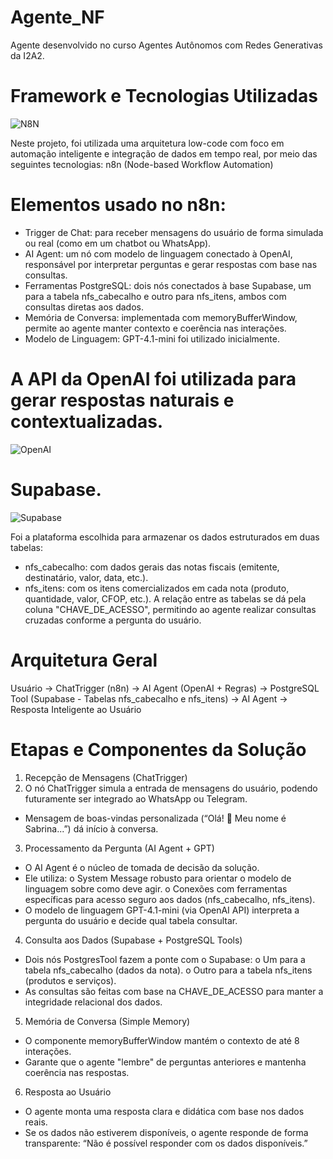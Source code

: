 # Agente_NF
Agente desenvolvido no curso Agentes Autônomos com  Redes Generativas da I2A2.
# Framework e Tecnologias Utilizadas
![N8N](https://img.shields.io/badge/-n8n-333333?style=flat&logo=n8n)

Neste projeto, foi utilizada uma arquitetura low-code com foco em automação inteligente e integração de dados em tempo real, por meio das seguintes tecnologias: n8n (Node-based Workflow Automation)
# Elementos usado no n8n:
- Trigger de Chat: para receber mensagens do usuário de forma simulada ou real (como em um chatbot ou WhatsApp).
-	AI Agent: um nó com modelo de linguagem conectado à OpenAI, responsável por interpretar perguntas e gerar respostas com base nas consultas.
- Ferramentas PostgreSQL: dois nós conectados à base Supabase, um para a tabela nfs_cabecalho e outro para nfs_itens, ambos com consultas diretas aos dados.
- Memória de Conversa: implementada com memoryBufferWindow, permite ao agente manter contexto e coerência nas interações.
- Modelo de Linguagem: GPT-4.1-mini foi utilizado inicialmente.
# A API da OpenAI foi utilizada para gerar respostas naturais e contextualizadas. 
![OpenAI](https://img.shields.io/badge/-OpenAI-333333?style=flat&logo=OpenAI)

# Supabase.
![Supabase](https://img.shields.io/badge/-Supabase-333333?style=flat&logo=supabase)

Foi a plataforma escolhida para armazenar os dados estruturados em duas tabelas:
- nfs_cabecalho: com dados gerais das notas fiscais (emitente, destinatário, valor, data, etc.).
- nfs_itens: com os itens comercializados em cada nota (produto, quantidade, valor, CFOP, etc.).
A relação entre as tabelas se dá pela coluna "CHAVE_DE_ACESSO", permitindo ao agente realizar consultas cruzadas conforme a pergunta do usuário.
# Arquitetura Geral
Usuário → ChatTrigger (n8n) 
        → AI Agent (OpenAI + Regras) 
        → PostgreSQL Tool (Supabase - Tabelas nfs_cabecalho e nfs_itens) 
        → AI Agent → Resposta Inteligente ao Usuário
# Etapas e Componentes da Solução
1. Recepção de Mensagens (ChatTrigger)
2. O nó ChatTrigger simula a entrada de mensagens do usuário, podendo futuramente ser integrado ao WhatsApp ou Telegram.
- Mensagem de boas-vindas personalizada (“Olá! 👋 Meu nome é Sabrina...”) dá início à conversa.
3. Processamento da Pergunta (AI Agent + GPT)
- O AI Agent é o núcleo de tomada de decisão da solução.
- Ele utiliza:
o	System Message robusto para orientar o modelo de linguagem sobre como deve agir.
o	Conexões com ferramentas específicas para acesso seguro aos dados (nfs_cabecalho, nfs_itens).
- O modelo de linguagem GPT-4.1-mini (via OpenAI API) interpreta a pergunta do usuário e decide qual tabela consultar.
4. Consulta aos Dados (Supabase + PostgreSQL Tools)
- Dois nós PostgresTool fazem a ponte com o Supabase:
o	Um para a tabela nfs_cabecalho (dados da nota).
o	Outro para a tabela nfs_itens (produtos e serviços).
- As consultas são feitas com base na CHAVE_DE_ACESSO para manter a integridade relacional dos dados.
5. Memória de Conversa (Simple Memory)
- O componente memoryBufferWindow mantém o contexto de até 8 interações.
- Garante que o agente "lembre" de perguntas anteriores e mantenha coerência nas respostas.
6. Resposta ao Usuário
- O agente monta uma resposta clara e didática com base nos dados reais.
- Se os dados não estiverem disponíveis, o agente responde de forma transparente:
“Não é possível responder com os dados disponíveis.”
